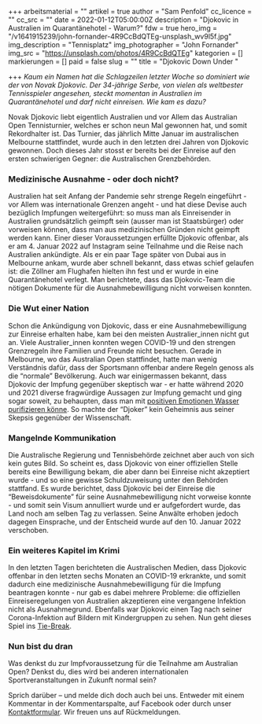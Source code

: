 +++
arbeitsmaterial = ""
artikel = true
author = "Sam Penfold"
cc_licence = ""
cc_src = ""
date = 2022-01-12T05:00:00Z
description = "Djokovic in Australien im Quarantänehotel - Warum?"
fdw = true
hero_img = "/v1641915239/john-fornander-4R9CcBdQTEg-unsplash_wv9l5f.jpg"
img_description = "Tennisplatz"
img_photographer = "John Fornander"
img_src = "https://unsplash.com/photos/4R9CcBdQTEg"
kategorien = []
markierungen = []
paid = false
slug = ""
title = "Djokovic Down Under "

+++
_Kaum ein Namen hat die Schlagzeilen letzter Woche so dominiert wie der von Novak Djokovic. Der 34-jährige Serbe, von vielen als weltbester Tennisspieler angesehen, steckt momentan in Australien im Quarantänehotel und darf nicht einreisen. Wie kam es dazu?_

Novak Djokovic liebt eigentlich Australien und vor Allem das Australian Open Tennisturnier, welches er schon neun Mal gewonnen hat, und somit Rekordhalter ist. Das Turnier, das jährlich Mitte Januar im australischen Melbourne stattfindet, wurde auch in den letzten drei Jahren von Djokovic gewonnen. Doch dieses Jahr stosst er bereits bei der Einreise auf den ersten schwierigen Gegner: die Australischen Grenzbehörden.

### Medizinische Ausnahme - oder doch nicht?

Australien hat seit Anfang der Pandemie sehr strenge Regeln eingeführt - vor Allem was internationale Grenzen angeht - und hat diese Devise auch bezüglich Impfungen weitergeführt: so muss man als Einreisender in Australien grundsätzlich geimpft sein (ausser man ist Staatsbürger) oder vorweisen können, dass man aus medizinischen Gründen nicht geimpft werden kann. Einer dieser Voraussetzungen erfüllte Djokovic offenbar, als er am 4. Januar 2022 auf Instagram seine Teilnahme und die Reise nach Australien ankündigte. Als er ein paar Tage später von Dubai aus in Melbourne ankam, wurde aber schnell bekannt, dass etwas schief gelaufen ist: die Zöllner am Flughafen hielten ihn fest und er wurde in eine Quarantänehotel verlegt. Man berichtete, dass das Djokovic-Team die nötigen Dokumente für die Ausnahmebewilligung nicht vorweisen konnten.

### Die Wut einer Nation

Schon die Ankündigung von Djokovic, dass er eine Ausnahmebewilligung zur Einreise erhalten habe, kam bei den meisten Australier_innen nicht gut an. Viele Australier_innen konnten wegen COVID-19 und den strengen Grenzregeln ihre Familien und Freunde nicht besuchen. Gerade in Melbourne, wo das Australian Open stattfindet, hatte man wenig Verständnis dafür, dass der Sportsmann offenbar andere Regeln genoss als die “normale” Bevölkerung. Auch war einigermassen bekannt, dass Djokovic der Impfung gegenüber skeptisch war - er hatte während 2020 und 2021 diverse fragwürdige Aussagen zur Impfung gemacht und ging sogar soweit, zu behaupten, dass man mit [positiven Emotionen Wasser purifizieren könne](https://www.eurosport.com/tennis/novak-djokovic-positive-emotions-can-purify-polluted-water_sto7744129/story.shtml). So machte der “Djoker” kein Geheimnis aus seiner Skepsis gegenüber der Wissenschaft.

### Mangelnde Kommunikation

Die Australische Regierung und Tennisbehörde zeichnet aber auch von sich kein gutes Bild. So scheint es, dass Djokovic von einer offiziellen Stelle bereits eine Bewilligung bekam, die aber dann bei Einreise nicht akzeptiert wurde - und so eine gewisse Schuldzuweisung unter den Behörden stattfand. Es wurde berichtet, dass Djokovic bei der Einreise die “Beweisdokumente” für seine Ausnahmebewilligung nicht vorweise konnte - und somit sein Visum annulliert wurde und er aufgefordert wurde, das Land noch am selben Tag zu verlassen. Seine Anwälte erhoben jedoch dagegen Einsprache, und der Entscheid wurde auf den 10. Januar 2022 verschoben.

### Ein weiteres Kapitel im Krimi

In den letzten Tagen berichteten die Australischen Medien, dass Djokovic offenbar in den letzten sechs Monaten an COVID-19 erkrankte, und somit dadurch eine medizinische Ausnahmebewilligung für die Impfung beantragen konnte - nur gab es dabei mehrere Probleme: die offiziellen Einreiseregelungen von Australien akzeptieren eine vergangene Infektion nicht als Ausnahmegrund. Ebenfalls war Djokovic einen Tag nach seiner Corona-Infektion auf Bildern mit Kindergruppen zu sehen. Nun geht dieses Spiel ins [Tie-Break](https://de.wikipedia.org/wiki/Tie-Break).

### Nun bist du dran

Was denkst du zur Impfvoraussetzung für die Teilnahme am Australian Open? Denkst du, dies wird bei anderen internationalen Sportveranstaltungen in Zukunft normal sein?

Sprich darüber – und melde dich doch auch bei uns. Entweder mit einem Kommentar in der Kommentarspalte, auf Facebook oder durch unser [Kontaktformular](https://www.chinderzytig.ch/kontakt/). Wir freuen uns auf Rückmeldungen.